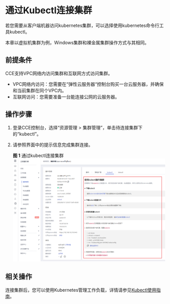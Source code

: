# 通过Kubectl连接集群<a name="cce_01_0107"></a>

若您需要从客户端机器访问kubernetes集群，可以选择使用kubernetes命令行工具kubectl。

本章以虚拟机集群为例，Windows集群和裸金属集群操作方式与其相同。

## 前提条件<a name="section3271162319436"></a>

CCE支持VPC网络内访问集群和互联网方式访问集群。

-   VPC网络内访问：您需要在“弹性云服务器“控制台购买一台云服务器，并确保和当前集群在同个VPC内。
-   互联网访问：您需要准备一台能连接公网的云服务器。

## 操作步骤<a name="section37321625113110"></a>

1.  登录CCE控制台，选择“资源管理 \> 集群管理”，单击待连接集群下的“kubectl”。
2.  请参照界面中的提示信息完成集群连接。

    **图 1**  通过kubectl连接集群<a name="fig1366811551535"></a>  
    ![](figures/通过kubectl连接集群.png "通过kubectl连接集群")


## 相关操作<a name="section422912118536"></a>

连接集群后，您可以使用Kubernetes管理工作负载，详情请参见[Kubectl使用指南](Kubectl使用指南.md)。

